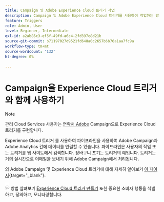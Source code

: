 ```yaml
---
title: Campaign 및 Adobe Experience Cloud 트리거 작업
description: Campaign 및 Adobe Experience Cloud 트리거를 사용하여 작업하는 방법을 알아봅니다.
feature: Triggers
role: Admin, User
level: Beginner, Intermediate
exl-id: a2ab85c3-ef5f-49fd-a6c4-2fd397c8d21b
source-git-commit: b71197027d9521fd648a0c2657b6b76a1aa7fc9a
workflow-type: tm+mt
source-wordcount: '132'
ht-degree: 0%

---
```


# Campaign을 Experience Cloud 트리거와 함께 사용하기

>[!NOTE]
>
>관리 Cloud Services 사용자는 [연락처 Adobe](../start/campaign-faq.md#support) Campaign으로 Experience Cloud 트리거를 구현합니다.

Experience Cloud 트리거 를 사용하여 파이프라인을 사용하여 Adobe Campaign과 Adobe Analytics 간에 데이터를 연결할 수 있습니다. 파이프라인은 사용자의 작업 또는 트리거를 웹 사이트에서 검색합니다. 장바구니 포기는 트리거의 예입니다. 트리거는 거의 실시간으로 이메일을 보내기 위해 Adobe Campaign에서 처리됩니다.

의 Adobe Campaign 및 Experience Cloud 트리거에 대해 자세히 알아보기 [이 페이지](https://experienceleague.adobe.com/docs/campaign-classic/using/integrating-with-adobe-experience-cloud/experience-triggers/about-triggers.html){target="_blank"}.

![](../assets/do-not-localize/speech.png) 방법 살펴보기 [Experience Cloud 트리거 만들기](https://experienceleague.adobe.com/docs/experience-cloud/triggers/create.html) 또한 중요한 소비자 행동을 식별하고, 정의하고, 모니터링합니다.


